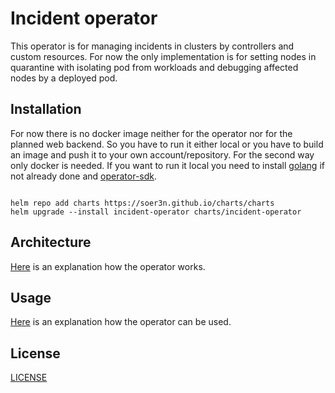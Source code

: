 
# Incident operator

This operator is for managing incidents in clusters by controllers and custom resources. For now the only implementation is for setting nodes in quarantine with isolating pod from workloads and debugging affected nodes by a deployed pod.

## Installation

For now there is no docker image neither for the operator nor for the planned web backend. So you have to run it either local or you have to build an image and push it to your own account/repository. For the second way only docker is needed. If you want to run it local you need to install [golang](https://golang.org/doc/install) if not already done and [operator-sdk](https://sdk.operatorframework.io/docs/installation/).

```

helm repo add charts https://soer3n.github.io/charts/charts
helm upgrade --install incident-operator charts/incident-operator

```

## Architecture

[Here](docs/COMPONENTS.md) is an explanation how the operator works.

## Usage
[Here](docs/USAGE.md) is an explanation how the operator can be used.

## License
[LICENSE](LICENSE)
